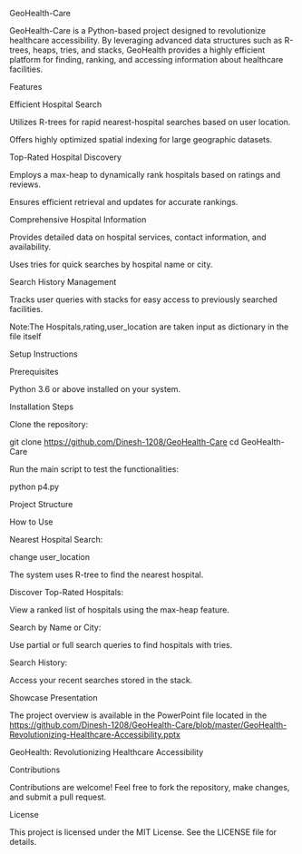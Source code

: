 GeoHealth-Care

GeoHealth-Care is a Python-based project designed to revolutionize healthcare accessibility. By leveraging advanced data structures such as R-trees, heaps, tries, and stacks, GeoHealth provides a highly efficient platform for finding, ranking, and accessing information about healthcare facilities.

Features

Efficient Hospital Search

Utilizes R-trees for rapid nearest-hospital searches based on user location.

Offers highly optimized spatial indexing for large geographic datasets.

Top-Rated Hospital Discovery

Employs a max-heap to dynamically rank hospitals based on ratings and reviews.

Ensures efficient retrieval and updates for accurate rankings.

Comprehensive Hospital Information

Provides detailed data on hospital services, contact information, and availability.

Uses tries for quick searches by hospital name or city.

Search History Management

Tracks user queries with stacks for easy access to previously searched facilities.

Note:The Hospitals,rating,user_location are taken input as dictionary in the file itself

Setup Instructions

Prerequisites

Python 3.6 or above installed on your system.

Installation Steps

Clone the repository:

git clone https://github.com/Dinesh-1208/GeoHealth-Care
cd GeoHealth-Care

Run the main script to test the functionalities:

python p4.py

Project Structure



How to Use

Nearest Hospital Search:

change user_location

The system uses R-tree to find the nearest hospital.

Discover Top-Rated Hospitals:

View a ranked list of hospitals using the max-heap feature.

Search by Name or City:

Use partial or full search queries to find hospitals with tries.

Search History:

Access your recent searches stored in the stack.

Showcase Presentation

The project overview is available in the PowerPoint file located in the https://github.com/Dinesh-1208/GeoHealth-Care/blob/master/GeoHealth-Revolutionizing-Healthcare-Accessibility.pptx

GeoHealth: Revolutionizing Healthcare Accessibility

Contributions

Contributions are welcome! Feel free to fork the repository, make changes, and submit a pull request.

License

This project is licensed under the MIT License. See the LICENSE file for details.

